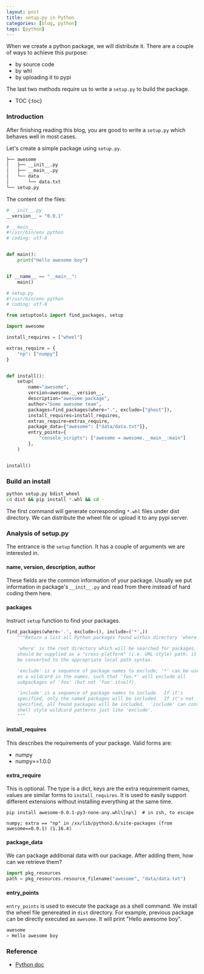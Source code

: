 ```yaml
---
layout: post
title: setup.py in Python
categories: [blog, python]
tags: [python]
---
```


When we create a python package, we will distribute it. There are a couple of ways to
achieve this purpose:

+ by source code
+ by whl
+ by uploading it to pypi

The last two methods require us to write a `setup.py` to build the package.

* TOC
{:toc}

### Introduction

After finishing reading this blog, you are good to write a `setup.py` which behaves
well in most cases.

Let's create a simple package using `setup.py`.

```bash
├── awesome
│   ├── __init__.py
│   ├── __main__.py
│   └── data
│       └── data.txt
└── setup.py
```

The content of the files:

```python
# __init__.py
__version__ = "0.0.1"
```

```python
# __main__
#!/usr/bin/env python
# coding: utf-8


def main():
    print("Hello awesome boy")


if __name__ == "__main__":
    main()
```

```python
# setup.py
#!/usr/bin/env python
# coding: utf-8

from setuptools import find_packages, setup

import awesome

install_requires = ["wheel"]

extras_require = {
    "np": ["numpy"]
}


def install():
    setup(
        name="awesome",
        version=awesome.__version__,
        description="awesome package",
        author="Some awesome team",
        packages=find_packages(where=".", exclude=["ghost"]),
        install_requires=install_requires,
        extras_require=extras_require,
        package_data={"awesome": ["data/data.txt"]},
        entry_points={
            "console_scripts": ["awesome = awesome.__main__:main"]
        },
    )


install()
```

### Build an install

```bash
python setup.py bdist_wheel
cd dist && pip install *.whl && cd -
```

The first command will generate corresponding `*.whl` files under dist directory. We can
distribute the wheel file or upload it to any pypi server.

### Analysis of setup.py

The entrance is the `setup` function. It has a couple of arguments we are interested in.

#### name, version, description, author

These fields are the common information of your package. Usually we put information in
package's `__init__.py` and read from there instead of hard coding them here.

#### packages

Instruct `setup` function to find your packages.

```python
find_packages(where='.', exclude=(), include=('*',))
    """Return a list all Python packages found within directory 'where'

    'where' is the root directory which will be searched for packages.  It
    should be supplied as a "cross-platform" (i.e. URL-style) path; it will
    be converted to the appropriate local path syntax.

    'exclude' is a sequence of package names to exclude; '*' can be used
    as a wildcard in the names, such that 'foo.*' will exclude all
    subpackages of 'foo' (but not 'foo' itself).

    'include' is a sequence of package names to include.  If it's
    specified, only the named packages will be included.  If it's not
    specified, all found packages will be included.  'include' can contain
    shell style wildcard patterns just like 'exclude'.
    """
```

#### install_requires

This describes the requirements of your package. Valid forms are:

+ numpy
+ numpy==1.0.0

#### extra_require

This is optional. The type is a dict, keys are the extra requirement names, values are similar
forms to `install_requires`. It is used to easily support different extensions without
installing everything at the same time.

```shell
pip install awesome-0.0.1-py3-none-any.whl\[np\]  # in zsh, to escape

numpy; extra == "np" in /xx/lib/python3.6/site-packages (from awesome==0.0.1) (1.16.4)
```

#### package_data

We can package additional data with our package. After adding them, how can we retrieve them?

```python
import pkg_resources
path = pkg_resources.resource_filename("awesome", "data/data.txt")
```

#### entry_points

`entry_points` is used to execute the package as a shell command. We install the wheel file
genereated in `dist` directory. For example, previous package can be directly executed as
`awesome`. It will print "Hello awesome boy".

```bash
awesome
> Hello awesome boy
```

### Reference

+ <a href="https://docs.python.org/3/distutils/setupscript.html" target="_blank">Python doc</a>
